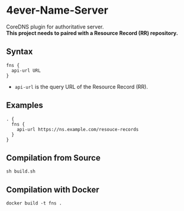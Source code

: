 # 4ever-Name-Server
CoreDNS plugin for authoritative server.  
**This project needs to paired with a Resource Record (RR) repository.**

## Syntax
```
fns {
  api-url URL
}
```
* ```api-url``` is the query URL of the Resource Record (RR).

## Examples
```
. {
  fns {
    api-url https://ns.example.com/resouce-records
  }
}  
```

## Compilation from Source
```shell    
sh build.sh
```
## Compilation with Docker

```shell
docker build -t fns .
```